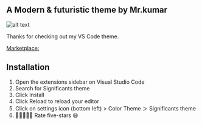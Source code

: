 ## A Modern & futuristic theme by Mr.kumar

![alt text](./images/Main-banner.png)

Thanks for checking out my VS Code theme.

[Marketplace:](https://marketplace.visualstudio.com/items?itemName=Mrkumar.Eon-theme&ssr=false)

## Installation

1. Open the extensions sidebar on Visual Studio Code
1. Search for Significants theme
1. Click Install
1. Click Reload to reload your editor
1. Click on settings icon (bottom left) > Color Theme ＞ Significants theme
1. 🌟🌟🌟🌟🌟 Rate five-stars 😃
